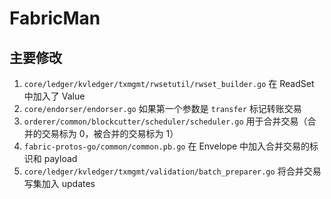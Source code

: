 # FabricMan

## 主要修改

1. `core/ledger/kvledger/txmgmt/rwsetutil/rwset_builder.go` 在 ReadSet 中加入了 Value
2. `core/endorser/endorser.go` 如果第一个参数是 `transfer` 标记转账交易
3. `orderer/common/blockcutter/scheduler/scheduler.go` 用于合并交易（合并的交易标为 0，被合并的交易标为 1）
4. `fabric-protos-go/common/common.pb.go` 在 Envelope 中加入合并交易的标识和 payload
5. `core/ledger/kvledger/txmgmt/validation/batch_preparer.go` 将合并交易写集加入 updates